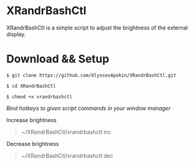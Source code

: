 # XRandrBashCtl

XRandrBashCtl is a simple script to adjust the brightness of the external display.

# Download && Setup

````
$ git clone https://github.com/UlyssesApokin/XRandrBashCtl.git
````

````
$ cd XRandrBashCtl
````

````
$ chmod +x xrandrbashctl
````

*Bind hotkeys to given script commands in your window manager*

Increase brightness
> ~/XRandrBashCtl/xrandrbashctl inc

Decrease brightness
> ~/XRandrBashCtl/xrandrbashctl dec
